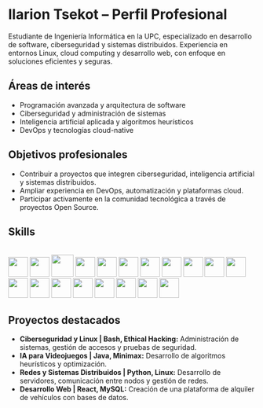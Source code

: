 # Ilarion Tsekot – Perfil Profesional

Estudiante de Ingeniería Informática en la UPC, especializado en desarrollo de software, ciberseguridad y sistemas distribuidos. Experiencia en entornos Linux, cloud computing y desarrollo web, con enfoque en soluciones eficientes y seguras.

## Áreas de interés
- Programación avanzada y arquitectura de software  
- Ciberseguridad y administración de sistemas  
- Inteligencia artificial aplicada y algoritmos heurísticos  
- DevOps y tecnologías cloud-native  

## Objetivos profesionales
- Contribuir a proyectos que integren ciberseguridad, inteligencia artificial y sistemas distribuidos.  
- Ampliar experiencia en DevOps, automatización y plataformas cloud.  
- Participar activamente en la comunidad tecnológica a través de proyectos Open Source.  

## Skills
<span style="font-family: 'Courier New', monospace;"></span>  
<img src="https://cdn.jsdelivr.net/gh/devicons/devicon/icons/python/python-original.svg" width="40"/> 
<img src="https://upload.wikimedia.org/wikipedia/commons/1/19/C_Logo.png" width="40"/>
<img src="https://cdn.jsdelivr.net/gh/devicons/devicon/icons/cplusplus/cplusplus-original.svg" width="45"/> 
<img src="https://cdn.jsdelivr.net/gh/devicons/devicon/icons/html5/html5-original.svg" width="40"/> 
<img src="https://cdn.jsdelivr.net/gh/devicons/devicon/icons/css3/css3-original.svg" width="40"/> 
<img src="https://cdn.jsdelivr.net/gh/devicons/devicon/icons/react/react-original.svg" width="40"/> 
<img src="https://cdn.jsdelivr.net/gh/devicons/devicon/icons/mysql/mysql-original.svg" width="40"/> 
<img src="https://cdn.jsdelivr.net/gh/devicons/devicon@latest/icons/docker/docker-original.svg" width="40"/> 
<img src="https://cdn.jsdelivr.net/gh/devicons/devicon/icons/kubernetes/kubernetes-plain.svg" width="40"/> 
<img src="https://cdn.jsdelivr.net/gh/devicons/devicon/icons/terraform/terraform-original.svg" width="40"/> 
<img src="https://cdn.jsdelivr.net/gh/devicons/devicon/icons/linux/linux-original.svg" width="40"/> 
<img src="https://cdn.jsdelivr.net/gh/devicons/devicon@latest/icons/kalilinux/kalilinux-original.svg" width="40"/> 
<img src="https://cdn.jsdelivr.net/gh/devicons/devicon@latest/icons/archlinux/archlinux-original.svg" width="40"/>
<img src="https://cdn.jsdelivr.net/gh/devicons/devicon@latest/icons/netbeans/netbeans-original.svg" width="40"/>
<img src="https://cdn.jsdelivr.net/gh/devicons/devicon/icons/git/git-original.svg" width="40"/> 
<img src="https://cdn.jsdelivr.net/gh/devicons/devicon@latest/icons/gitlab/gitlab-original.svg" width="40"/>
<img src="https://cdn.jsdelivr.net/gh/devicons/devicon@latest/icons/ubuntu/ubuntu-original.svg" width="40"/> 
<img src="https://cdn.jsdelivr.net/gh/devicons/devicon@latest/icons/bash/bash-original.svg" width="40"/>
<img src="https://cdn.jsdelivr.net/gh/devicons/devicon@latest/icons/azuresqldatabase/azuresqldatabase-original.svg" width="40"/>


## Proyectos destacados
- **Ciberseguridad y Linux | Bash, Ethical Hacking:** Administración de sistemas, gestión de accesos y pruebas de seguridad.  
- **IA para Videojuegos | Java, Minimax:** Desarrollo de algoritmos heurísticos y optimización.  
- **Redes y Sistemas Distribuidos | Python, Linux:** Desarrollo de servidores, comunicación entre nodos y gestión de redes.  
- **Desarrollo Web | React, MySQL:** Creación de una plataforma de alquiler de vehículos con bases de datos.  

